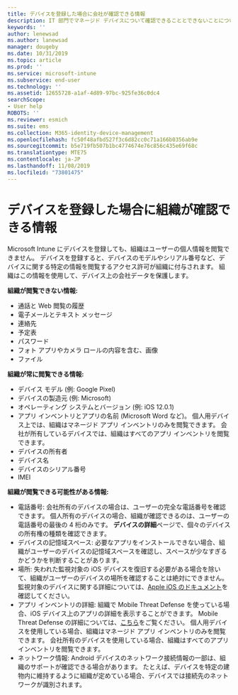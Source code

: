 ```yaml
---
title: デバイスを登録した場合に会社が確認できる情報
description: IT 部門でマネージド デバイスについて確認できることとできないことについて説明します。
keywords: ''
author: lenewsad
ms.author: lanewsad
manager: dougeby
ms.date: 10/31/2019
ms.topic: article
ms.prod: ''
ms.service: microsoft-intune
ms.subservice: end-user
ms.technology: ''
ms.assetid: 12655728-a1af-4d89-97bc-925fe36c0dc4
searchScope:
- User help
ROBOTS: ''
ms.reviewer: esmich
ms.suite: ems
ms.collection: M365-identity-device-management
ms.openlocfilehash: fc50f48afbd527f3c6d82cc0c71a166b0356ab9e
ms.sourcegitcommit: b5e719fb507b1bc4774674e76c856c435e69f68c
ms.translationtype: MTE75
ms.contentlocale: ja-JP
ms.lasthandoff: 11/08/2019
ms.locfileid: "73801475"
---
```

# <a name="what-information-can-my-organization-see-when-i-enroll-my-device"></a>デバイスを登録した場合に組織が確認できる情報

Microsoft Intune にデバイスを登録しても、組織はユーザーの個人情報を閲覧できません。 デバイスを登録すると、デバイスのモデルやシリアル番号など、デバイスに関する特定の情報を閲覧するアクセス許可が組織に付与されます。 組織はこの情報を使用して、デバイス上の会社データを保護します。

**組織が閲覧できない情報:**

- 通話と Web 閲覧の履歴
- 電子メールとテキスト メッセージ
- 連絡先
- 予定表
- パスワード
- フォト アプリやカメラ ロールの内容を含む、画像
- ファイル

**組織が常に閲覧できる情報:**

- デバイス モデル (例: Google Pixel)
- デバイスの製造元 (例: Microsoft)
- オペレーティング システムとバージョン (例: iOS 12.0.1)
- アプリ インベントリとアプリの名前 (Microsoft Word など)。 個人用デバイス上では、組織はマネージド アプリ インベントリのみを閲覧できます。 会社が所有しているデバイスでは、組織はすべてのアプリ インベントリを閲覧できます。
- デバイスの所有者
- デバイス名
- デバイスのシリアル番号
- IMEI

**組織が閲覧できる可能性がある情報:**

- 電話番号: 会社所有のデバイスの場合は、ユーザーの完全な電話番号を確認できます。 個人所有のデバイスの場合、組織が確認できるのは、ユーザーの電話番号の最後の 4 桁のみです。 **デバイスの詳細**ページで、個々のデバイスの所有権の種類を確認できます。
- デバイスの記憶域スペース: 必要なアプリをインストールできない場合、組織がユーザーのデバイスの記憶域スペースを確認し、スペースが少なすぎるかどうかを判断することがあります。  
- 場所: 失われた監視対象の iOS デバイスを復旧する必要がある場合を除いて、組織がユーザーのデバイスの場所を確認することは絶対にできません。 監視対象のデバイスに関する詳細については、[Apple iOS のドキュメント](https://go.microsoft.com/fwlink/?linkid=853816)を確認してください。  
- アプリ インベントリの詳細: 組織で Mobile Threat Defense を使っている場合、iOS デバイス上のアプリの詳細を表示することができます。 Mobile Threat Defense の詳細については、[こちら](you-are-prompted-to-install-mtd-ios.md)をご覧ください。 個人用デバイスを使用している場合、組織はマネージド アプリ インベントリのみを閲覧できます。 会社所有のデバイスを使用している場合、組織はすべてのアプリ インベントリを閲覧できます。
- ネットワーク情報: Android デバイスのネットワーク接続情報の一部は、組織のサポートが確認できる場合があります。 たとえば、デバイスを特定の建物内に維持するように組織が定めている場合、デバイスでは接続先のネットワークが識別されます。 
